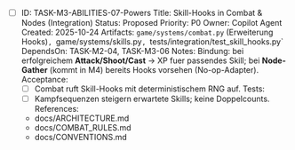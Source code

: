 - [ ] ID: TASK-M3-ABILITIES-07-Powers
  Title: Skill-Hooks in Combat & Nodes (Integration)
  Status: Proposed
  Priority: P0
  Owner: Copilot Agent
  Created: 2025-10-24
  Artifacts: `game/systems/combat.py` (Erweiterung Hooks)`, `game/systems/skills.py`, `tests/integration/test_skill_hooks.py`
  DependsOn: TASK-M2-04, TASK-M3-06
  Notes:
  Bindung: bei erfolgreichem **Attack/Shoot/Cast** -> XP fuer passendes Skill; bei **Node-Gather** (kommt in M4) bereits Hooks vorsehen (No-op-Adapter).
  Acceptance:
  - [ ] Combat ruft Skill-Hooks mit deterministischem RNG auf.
  Tests:
  - [ ] Kampfsequenzen steigern erwartete Skills; keine Doppelcounts.
  References:
  - docs/ARCHITECTURE.md
  - docs/COMBAT_RULES.md
  - docs/CONVENTIONS.md
